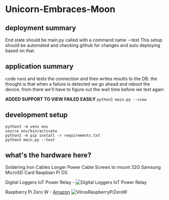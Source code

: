 # Unicorn-Embraces-Moon


## deployment summary

End state should be main.py called with a command name --test
This setup should be automated and checking github for changes and auto deploying based on that.


## application summary

code runs and tests the connection and then writes results to the DB.
the thought is that when a failure is detected we go ahead and reboot the device.
from there we'll have to figure out the wait time before we test again

**ADDED SUPPORT TO VIEW FAILED EASILY**
```python3 main.py --view```

## development setup

```
python3 -m venv env
source env/bin/activate
python3 -m pip install -r requirements.txt
python3 main.py --test
```


## what's the hardware here?

Soldering Iron
Cables
Longer Power Cable
Screws to mount
32G Samsung MicroSD Card
Raspbian Pi OS

Digital Loggers IoT Power Relay -
![Digital Loggers IoT Power Relay](http://www.digital-loggers.com/iot.jpg)

Raspberry Pi Zero W - 
[Amazon](https://www.amazon.com/Vilros-Raspberry-Kit-Premium-Essential-Accessories/dp/B0748NK116)
![VilrosRaspberryPiZeroW](https://images-na.ssl-images-amazon.com/images/I/91V-bnJcEWL._SL1500_.jpg)

